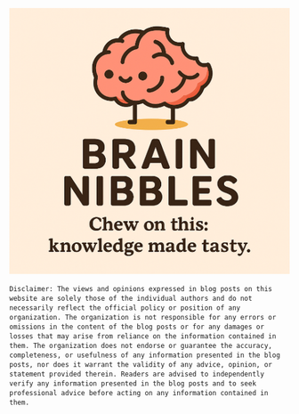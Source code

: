 <p align="center"> <img src="https://github.com/ReciprocalLearning/crisp-thoughts/blob/main/Images/MylogoB.png" alt="Brain-Nibbles"></p>

`Disclaimer: The views and opinions expressed in blog posts on this website are solely those of the individual authors and do not necessarily reflect the official policy or position of any organization. The organization is not responsible for any errors or omissions in the content of the blog posts or for any damages or losses that may arise from reliance on the information contained in them. The organization does not endorse or guarantee the accuracy, completeness, or usefulness of any information presented in the blog posts, nor does it warrant the validity of any advice, opinion, or statement provided therein. Readers are advised to independently verify any information presented in the blog posts and to seek professional advice before acting on any information contained in them.`
